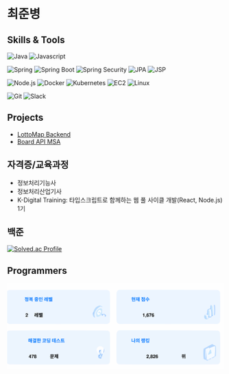 # 최준병 

## Skills & Tools

![Java](https://img.shields.io/badge/Java-blue?style=for-the-badge&logo=java&logoColor=white)
![Javascript](https://img.shields.io/badge/JavaScript-F7DF1E?style=for-the-badge&logo=javascript&logoColor=white)

![Spring](https://img.shields.io/badge/Spring-6DB33F?style=for-the-badge&logo=spring&logoColor=white)
![Spring Boot](https://img.shields.io/badge/Spring%20Boot-6DB33F?style=for-the-badge&logo=spring-boot&logoColor=white)
![Spring Security](https://img.shields.io/badge/Spring%20Security-6DB33F?style=for-the-badge&logo=spring-security&logoColor=white)
![JPA](https://img.shields.io/badge/JPA-brightgreen?style=for-the-badge&logo=jpa&logoColor=white)
![JSP](https://img.shields.io/badge/JSP-blue?style=for-the-badge&logo=java&logoColor=white)

![Node.js](https://img.shields.io/badge/Node.js-5FA04E?style=for-the-badge&logo=node.js&logoColor=white)
![Docker](https://img.shields.io/badge/Docker-2496ED?style=for-the-badge&logo=docker&logoColor=white)
![Kubernetes](https://img.shields.io/badge/Kubernetes-326CE5?style=for-the-badge&logo=kubernetes&logoColor=white)
![EC2](https://img.shields.io/badge/AWS%20EC2-FF9900?style=for-the-badge&logo=amazonec2&logoColor=white)
![Linux](https://img.shields.io/badge/Linux-FCC624?style=for-the-badge&logo=linux&logoColor=white)

![Git](https://img.shields.io/badge/Git-F05032?style=for-the-badge&logo=git&logoColor=white)
![Slack](https://img.shields.io/badge/Slack-4A154B?style=for-the-badge&logo=slack&logoColor=white)

## Projects
* [LottoMap Backend](https://github.com/lotto-map/lotto-map-back)
* [Board API MSA](https://github.com/board-api-msa)

## 자격증/교육과정
* 정보처리기능사
* 정보처리산업기사
* K-Digital Training: 타입스크립트로 함께하는 웹 풀 사이클 개발(React, Node.js) 1기

## 백준
[![Solved.ac Profile](http://mazassumnida.wtf/api/v2/generate_badge?boj=junbyoung96)](https://solved.ac/junbyoung96/)

## Programmers
![Programmers Badge](https://raw.githubusercontent.com/junbyoung96/github-programmers-rank/master/lib/result.svg)



<!--
**junbyoung96/junbyoung96** is a ✨ _special_ ✨ repository because its `README.md` (this file) appears on your GitHub profile.

Here are some ideas to get you started:

- 🔭 I’m currently working on ...
- 🌱 I’m currently learning ...
- 👯 I’m looking to collaborate on ...
- 🤔 I’m looking for help with ...
- 💬 Ask me about ...
- 📫 How to reach me: ...
- 😄 Pronouns: ...
- ⚡ Fun fact: ...
-->
